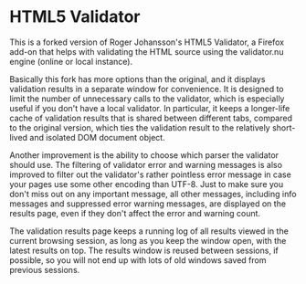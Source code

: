 # HTML5 Validator

This is a forked version of Roger Johansson's HTML5 Validator, a Firefox add-on that helps with validating the HTML source using the validator.nu engine (online or local instance).

Basically this fork has more options than the original, and it displays validation results in a separate window for convenience. It is designed to limit the number of unnecessary calls to the validator, which is especially useful if you don't have a local validator. In particular, it keeps a longer-life cache of validation results that is shared between different tabs, compared to the original version, which ties the validation result to the relatively short-lived and isolated DOM document object.

Another improvement is the ability to choose which parser the validator should use. The filtering of validator error and warning messages is also improved to filter out the validator's rather pointless error message in case your pages use some other encoding than UTF-8. Just to make sure you don't miss out on any important message, all other messages, including info messages and suppressed error warning messages, are displayed on the results page, even if they don't affect the error and warning count.

The validation results page keeps a running log of all results viewed in the current browsing session, as long as you keep the window open, with the latest results on top. The results window is reused between sessions, if possible, so you will not end up with lots of old windows saved from previous sessions.
